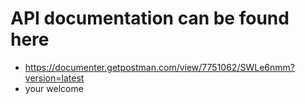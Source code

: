 # API documentation can be found here
  - https://documenter.getpostman.com/view/7751062/SWLe6nmm?version=latest
  - your welcome

